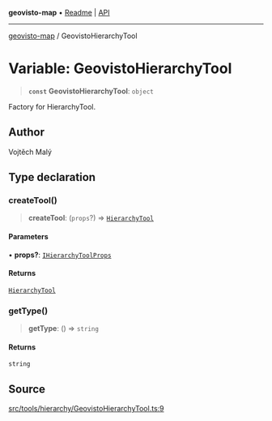 **geovisto-map** • [Readme](../README.md) \| [API](../globals.md)

***

[geovisto-map](../README.md) / GeovistoHierarchyTool

# Variable: GeovistoHierarchyTool

> **`const`** **GeovistoHierarchyTool**: `object`

Factory for HierarchyTool.

## Author

Vojtěch Malý

## Type declaration

### createTool()

> **createTool**: (`props`?) => [`HierarchyTool`](../classes/HierarchyTool.md)

#### Parameters

• **props?**: [`IHierarchyToolProps`](../type-aliases/IHierarchyToolProps.md)

#### Returns

[`HierarchyTool`](../classes/HierarchyTool.md)

### getType()

> **getType**: () => `string`

#### Returns

`string`

## Source

[src/tools/hierarchy/GeovistoHierarchyTool.ts:9](https://github.com/geovisto/geovisto-map/blob/e22d774889dbc28cc1ec62933ecf6bab6690f172/src/tools/hierarchy/GeovistoHierarchyTool.ts#L9)
